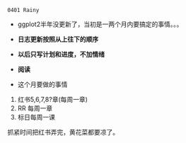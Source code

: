 ``0401 Rainy``
- ggplot2半年没更新了，当初是一两个月内要搞定的事情。。。
- **日志更新按照从上往下的顺序**
- **以后只写计划和进度，不加情绪**
- **阅读**

- 这个月要做的事情
1. 红书5,6,7,8?章(每周一章)
2. RR 每周一章
3. 标日每周一课

抓紧时间把红书弄完，黄花菜都要凉了。

